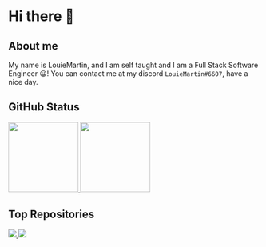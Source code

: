 # Hi there 👋

## About me

My name is LouieMartin, and I am self taught and I am a Full Stack Software Engineer 😀!
You can contact me at my discord `LouieMartin#6607`, have a nice day.

## GitHub Status

<a href="https://github.com/anuraghazra/github-readme-stats">
  <img style="height: 10em;" src="https://github-readme-stats.vercel.app/api?username=LouieMartin&show_icons=true" />
  <img style="height: 10em;" src="https://github-readme-stats.vercel.app/api/top-langs/?username=LouieMartin&layout=compact" />
</a>

## Top Repositories

<a href="https://github.com/anuraghazra/github-readme-stats">
  <img src="https://github-readme-stats.vercel.app/api/pin/?username=LouieMartin&repo=vite-vue-template" />
  <img src="https://github-readme-stats.vercel.app/api/pin/?username=LouieMartin&repo=type-graphql-template" />
</a>
